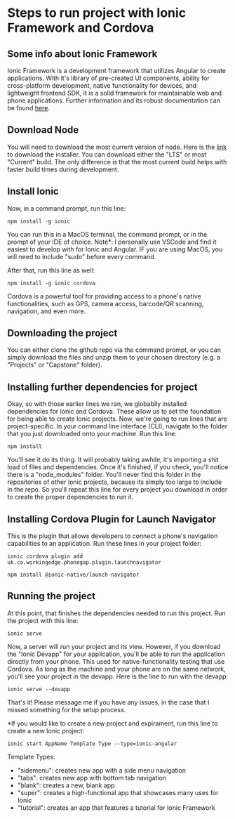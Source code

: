 # Steps to run project with Ionic Framework and Cordova #

## Some info about Ionic Framework ##
Ionic Framework is a development framework that utilizes Angular to create applications. With it's library of pre-created UI components, ability for cross-platform development, native functionality for devices, and lightweight frontend SDK, it is a solid framework for maintainable web and phone applications. Further information and its robust documentation can be found [here](https://ionicframework.com/docs "here").

## Download Node ##
You will need to download the most current version of node.
Here is the [link](https://nodejs.org/en/download/ "link") to download the installer. 
You can download either the "LTS" or most "Current" build. The only difference is that the most current build helps with faster build times during development. 

## Install Ionic ##
Now, in a command prompt, run this line: 

`npm install -g ionic`

You can run this in a MacOS terminal, the command prompt, or in the prompt of your IDE of choice. Note*: I personally use VSCode and find it easiest to develop with for Ionic and Angular. IF you are using MacOS, you will need to include "sudo" before every command. 

After that, run this line as well:

`npm install -g ionic cordova`

Cordova is a powerful tool for providing access to a phone's native functionalities, such as GPS, camera access, barcode/QR scanning, navigation, and even more. 


## Downloading the project ##
You can either clone the github repo via the command prompt, or you can simply download the files and unzip them to your chosen directory (e.g. a "Projects" or "Capstone" folder).

## Installing further dependencies for project ##
Okay, so with those earlier lines we ran, we globablly installed dependencies for Ionic and Cordova. These allow us to set the foundation for being able to create Ionic projects. Now, we're going to run lines that are project-specific. In your command line interface (CLI), navigate to the folder that you just downloaded onto your machine. Run this line:

`npm install`

You'll see it do its thing. It will probably taking awhile, it's importing a shit load of files and dependencies. Once it's finished, if you check, you'll notice there is a "node_modules" folder. You'll never find this folder in the repositories of other Ionic projects, because its simply too large to include in the repo. So you'll repeat this line for every project you download in order to create the proper dependencies to run it. 


## Installing Cordova Plugin for Launch Navigator ## 
This is the plugin that allows developers to connect a phone's navigation capabilities to an application. Run these lines in your project folder:

`ionic cordova plugin add uk.co.workingedge.phonegap.plugin.launchnavigator`

`npm install @ionic-native/launch-navigator`

## Running the project ##
At this point, that finishes the dependencies needed to run this project. Run the project with this line:

`ionic serve`

Now, a server will run your project and its view. However, if you download the "Ionic Devapp" for your application, you'll be able to run the application directly from your phone. This used for native-functionality testing that use Cordova. As long as the machine and your phone are on the same network, you'll see your project in the devapp. Here is the line to run with the devapp:

`ionic serve --devapp`

That's it! Please message me if you have any issues, in the case that I missed something for the setup process. 

*If you would like to create a new project and expirament, run this line to create a new Ionic project: 

`ionic start AppName Template Type --type=ionic-angular`

Template Types: 
- "sidemenu": creates new app with a side menu navigation
- "tabs": creates new app with bottom tab navigation 
- "blank": creates a new, blank app
- "super": creates a high-functional app that showcases many uses for Ionic
- "tutorial": creates an app that features a tutorial for Ionic Framework 
